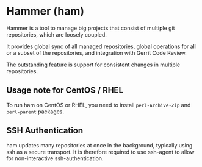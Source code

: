 # Hammer (ham)

Hammer is a tool to manage big projects that consist of
multiple git repositories, which are loosely coupled.

It provides global sync of all managed repositories,
global operations for all or a subset of the repositories,
and integration with Gerrit Code Review.

The outstanding feature is support for consistent changes
in multiple repositories.


## Usage note for CentOS / RHEL

To run ham on CentOS or RHEL, you need to install
`perl-Archive-Zip` and `perl-parent` packages.


## SSH Authentication

ham updates many repositories at once in the background,
typically using ssh as a secure transport. It is
therefore required to use ssh-agent to allow for
non-interactive ssh-authentication.

